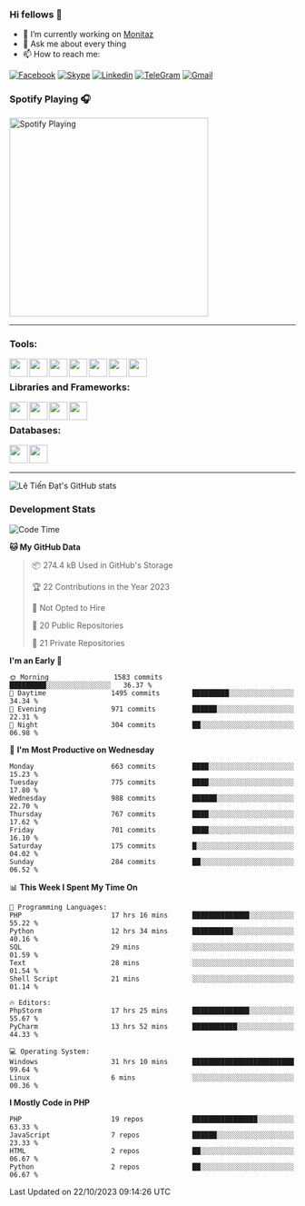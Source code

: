 ### Hi fellows 👋
- 🔭 I’m currently working on [Monitaz](https://monitaz.com/)
- 💬 Ask me about every thing
- 📫 How to reach me:

[![Facebook](https://img.shields.io/badge/Facebook-0000FF?logo=facebook&logoColor=white)](https://www.facebook.com/le.dat155)
[![Skype](https://img.shields.io/badge/Skype-blue?logo=skype&logoColor=white)](https://join.skype.com/invite/lr2sd8ZndbWr)
[![Linkedin](https://img.shields.io/badge/LinkedIn-0A66C2?logo=linkedin)](https://www.linkedin.com/in/ti%E1%BA%BFn-%C4%91%E1%BA%A1t-l%C3%AA-ba267a232/)
[![TeleGram](https://img.shields.io/badge/telegram-EF0EFF?logo=telegram)](https://t.me/subibi1505)
[![Gmail](https://img.shields.io/badge/Gmail-green?logo=gmail)](mailto:tiendat15599.dev@gmail.com)

### Spotify Playing 🎧
[<img src="https://tiendat-spotify.vercel.app/api/spotify" alt="Spotify Playing" width="350" />](https://open.spotify.com/user/21wi7t5t4zyugx5mgetrdo7xa)

---

### Tools:
<img align='left' height="32" width="32" src="https://upload.wikimedia.org/wikipedia/commons/thumb/c/c9/PhpStorm_Icon.svg/2048px-PhpStorm_Icon.svg.png">
<img align='left' height="32" width="32" src="https://upload.wikimedia.org/wikipedia/commons/thumb/1/1d/PyCharm_Icon.svg/1200px-PyCharm_Icon.svg.png">
<img align='left' height="32" width="32" src="https://cdn2.iconfinder.com/data/icons/pack1-baco-flurry-icons-style/512/XAMPP.png">
<img align='left' height="32" width="32" src="https://www.docker.com/wp-content/uploads/2022/03/vertical-logo-monochromatic.png">
<img align='left' height="32" width="32" src="https://www.mamp.info/images/icons/mamp-pro.png">
<img align='left' height="32" width="32" src="https://www.puttygen.com/wp-content/uploads/2019/05/Termius.png">
<img align='left' height="32" width="32" src="https://1475031.s21i.faiusr.com/4/1/ABUIABAEGAAg3dWc8AUoq7a8hAIwgAg4gAg.png">
<br>

### Libraries and Frameworks:
<img align='left' height="32" width="32" src="https://i0.wp.com/phocode.com/wp-content/uploads/2019/11/scrapyLogo.png?fit=300%2C300&ssl=1&w=640">
<img align='left' height="32" width="32" src="https://upload.wikimedia.org/wikipedia/commons/thumb/9/9a/Laravel.svg/985px-Laravel.svg.png">
<img align='left' height="32" width="32" src="https://cdn.worldvectorlogo.com/logos/codeigniter.svg">
<img align='left' height="32" width="32" src="https://upload.wikimedia.org/wikipedia/commons/thumb/e/ea/Zend-framework.svg/2560px-Zend-framework.svg.png">
<br>

### Databases:
<img align='left' height="32" width="32" src="https://download.logo.wine/logo/MySQL/MySQL-Logo.wine.png">
<img align='left' height="32" width="32" src="https://seeklogo.com/images/E/elasticsearch-logo-C75C4578EC-seeklogo.com.png">

<br>
<br>

---
![Lê Tiến Đạt's GitHub stats](https://github-readme-stats.vercel.app/api?username=tiendat15599&show_icons=true&count_private=true&theme=tokyonight)
### Development Stats


<!--START_SECTION:waka-->
![Code Time](http://img.shields.io/badge/Code%20Time-640%20hrs%2055%20mins-blue)

**🐱 My GitHub Data** 

> 📦 274.4 kB Used in GitHub's Storage 
 > 
> 🏆 22 Contributions in the Year 2023
 > 
> 🚫 Not Opted to Hire
 > 
> 📜 20 Public Repositories 
 > 
> 🔑 21 Private Repositories 
 > 
**I'm an Early 🐤** 

```text
🌞 Morning                1583 commits        █████████░░░░░░░░░░░░░░░░   36.37 % 
🌆 Daytime                1495 commits        █████████░░░░░░░░░░░░░░░░   34.34 % 
🌃 Evening                971 commits         ██████░░░░░░░░░░░░░░░░░░░   22.31 % 
🌙 Night                  304 commits         ██░░░░░░░░░░░░░░░░░░░░░░░   06.98 % 
```
📅 **I'm Most Productive on Wednesday** 

```text
Monday                   663 commits         ████░░░░░░░░░░░░░░░░░░░░░   15.23 % 
Tuesday                  775 commits         ████░░░░░░░░░░░░░░░░░░░░░   17.80 % 
Wednesday                988 commits         ██████░░░░░░░░░░░░░░░░░░░   22.70 % 
Thursday                 767 commits         ████░░░░░░░░░░░░░░░░░░░░░   17.62 % 
Friday                   701 commits         ████░░░░░░░░░░░░░░░░░░░░░   16.10 % 
Saturday                 175 commits         █░░░░░░░░░░░░░░░░░░░░░░░░   04.02 % 
Sunday                   284 commits         ██░░░░░░░░░░░░░░░░░░░░░░░   06.52 % 
```


📊 **This Week I Spent My Time On** 

```text
💬 Programming Languages: 
PHP                      17 hrs 16 mins      ██████████████░░░░░░░░░░░   55.22 % 
Python                   12 hrs 34 mins      ██████████░░░░░░░░░░░░░░░   40.16 % 
SQL                      29 mins             ░░░░░░░░░░░░░░░░░░░░░░░░░   01.59 % 
Text                     28 mins             ░░░░░░░░░░░░░░░░░░░░░░░░░   01.54 % 
Shell Script             21 mins             ░░░░░░░░░░░░░░░░░░░░░░░░░   01.14 % 

🔥 Editors: 
PhpStorm                 17 hrs 25 mins      ██████████████░░░░░░░░░░░   55.67 % 
PyCharm                  13 hrs 52 mins      ███████████░░░░░░░░░░░░░░   44.33 % 

💻 Operating System: 
Windows                  31 hrs 10 mins      █████████████████████████   99.64 % 
Linux                    6 mins              ░░░░░░░░░░░░░░░░░░░░░░░░░   00.36 % 
```

**I Mostly Code in PHP** 

```text
PHP                      19 repos            ████████████████░░░░░░░░░   63.33 % 
JavaScript               7 repos             ██████░░░░░░░░░░░░░░░░░░░   23.33 % 
HTML                     2 repos             ██░░░░░░░░░░░░░░░░░░░░░░░   06.67 % 
Python                   2 repos             ██░░░░░░░░░░░░░░░░░░░░░░░   06.67 % 
```




 Last Updated on 22/10/2023 09:14:26 UTC
<!--END_SECTION:waka-->
